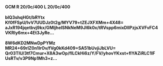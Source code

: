 #### GCM R 20/0c/400 L 20/0c/400
**blQ3shqHGt/bRYtx**<br/>**Kf0fFSpU/IvV7UUDJz0t2g/MYV79+tZEJXFXMm+4X48=**<br/>**aJxR194jqetbvj9kx/GMljhelSNkNeM9Jl6k0x/tRVspp6mixDlIPzjsXVFvFC4VKRly6mx+4Et3JyRe...**<br/><br/>
**8W6dKD2MNwDpPYMz**<br/>**MR24+69rlZ0n1IrOv/fVg0kKd409+SA51bUvjiJbLVU=**<br/>**Qr03TlU/3tf7Cmur+X8A3wOp/fILCkHi6z/Y/FV/yhovYKxst+flYAZiRLC1lFUsRTv/v3P9Np1Mh3+z...**